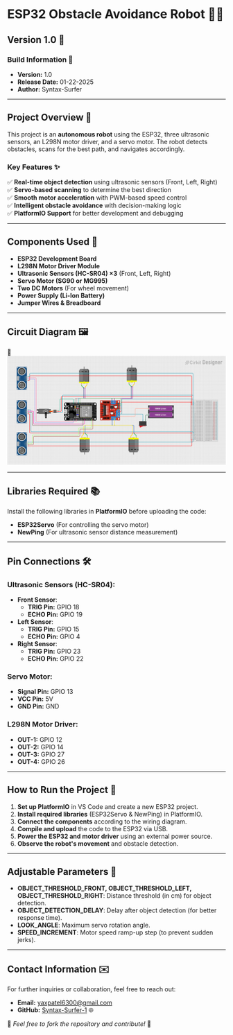 # ESP32 Obstacle Avoidance Robot 🤖🚀

## Version 1.0 🏁

### Build Information 📅
- **Version:** 1.0
- **Release Date:** 01-22-2025
- **Author:** Syntax-Surfer

---

## Project Overview 🎯
This project is an **autonomous robot** using the ESP32, three ultrasonic sensors, an L298N motor driver, and a servo motor. The robot detects obstacles, scans for the best path, and navigates accordingly.

### Key Features ✨
✅ **Real-time object detection** using ultrasonic sensors (Front, Left, Right)  
✅ **Servo-based scanning** to determine the best direction  
✅ **Smooth motor acceleration** with PWM-based speed control  
✅ **Intelligent obstacle avoidance** with decision-making logic  
✅ **PlatformIO Support** for better development and debugging  

---

## Components Used 🧰
- **ESP32 Development Board**
- **L298N Motor Driver Module**
- **Ultrasonic Sensors (HC-SR04) ×3** (Front, Left, Right)
- **Servo Motor (SG90 or MG995)**
- **Two DC Motors** (For wheel movement)
- **Power Supply (Li-Ion Battery)**
- **Jumper Wires & Breadboard**

---

## Circuit Diagram 🖼️
📌 ![Circuit Diagram 🖼️](circuit_image.png)

---

## Libraries Required 📚
Install the following libraries in **PlatformIO** before uploading the code:
- **ESP32Servo** (For controlling the servo motor)
- **NewPing** (For ultrasonic sensor distance measurement)

---

## Pin Connections 🛠️

### **Ultrasonic Sensors (HC-SR04)**:
- **Front Sensor**:
  - **TRIG Pin:** GPIO 18
  - **ECHO Pin:** GPIO 19
- **Left Sensor**:
  - **TRIG Pin:** GPIO 15
  - **ECHO Pin:** GPIO 4
- **Right Sensor**:
  - **TRIG Pin:** GPIO 23
  - **ECHO Pin:** GPIO 22

### **Servo Motor**:
- **Signal Pin:** GPIO 13
- **VCC Pin:** 5V
- **GND Pin:** GND

### **L298N Motor Driver**:
- **OUT-1:** GPIO 12
- **OUT-2:** GPIO 14
- **OUT-3:** GPIO 27
- **OUT-4:** GPIO 26

---

## How to Run the Project 🚀
1. **Set up PlatformIO** in VS Code and create a new ESP32 project.
2. **Install required libraries** (ESP32Servo & NewPing) in PlatformIO.
3. **Connect the components** according to the wiring diagram.
4. **Compile and upload** the code to the ESP32 via USB.
5. **Power the ESP32 and motor driver** using an external power source.
6. **Observe the robot's movement** and obstacle detection.

---

## Adjustable Parameters 🔧
- **OBJECT_THRESHOLD_FRONT, OBJECT_THRESHOLD_LEFT, OBJECT_THRESHOLD_RIGHT**: Distance threshold (in cm) for object detection.
- **OBJECT_DETECTION_DELAY**: Delay after object detection (for better response time).
- **LOOK_ANGLE**: Maximum servo rotation angle.
- **SPEED_INCREMENT**: Motor speed ramp-up step (to prevent sudden jerks).

---

## Contact Information ✉️
For further inquiries or collaboration, feel free to reach out:
- **Email:** [yaxpatel6300@gmail.com](mailto:yaxpatel6300@gmail.com)
- **GitHub:** [Syntax-Surfer-1](https://github.com/Syntax-Surfer-1) 🌐

📌 *Feel free to fork the repository and contribute!* 🚀
